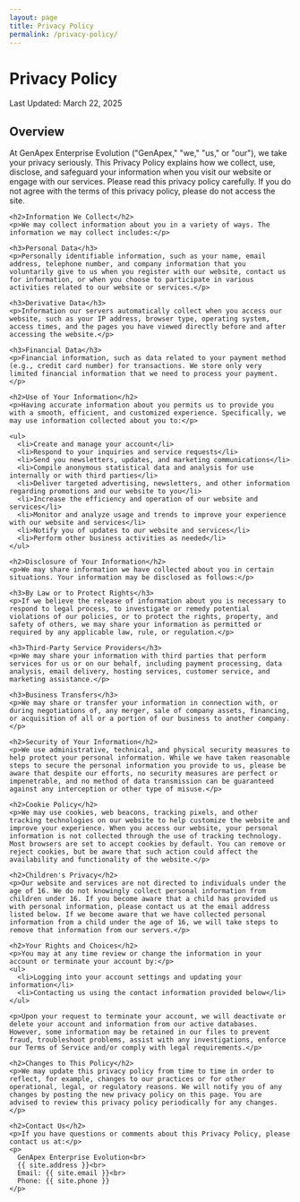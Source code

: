 ```yaml
---
layout: page
title: Privacy Policy
permalink: /privacy-policy/
---
```


<div class="container">
  <div class="row mb-5">
    <div class="col-md-12">
      <h1 class="text-center mb-4">Privacy Policy</h1>
      <p class="lead text-center">Last Updated: March 22, 2025</p>
    </div>
  </div>

  <div class="privacy-content">
    <h2>Overview</h2>
    <p>At GenApex Enterprise Evolution ("GenApex," "we," "us," or "our"), we take your privacy seriously. This Privacy Policy explains how we collect, use, disclose, and safeguard your information when you visit our website or engage with our services. Please read this privacy policy carefully. If you do not agree with the terms of this privacy policy, please do not access the site.</p>

    <h2>Information We Collect</h2>
    <p>We may collect information about you in a variety of ways. The information we may collect includes:</p>

    <h3>Personal Data</h3>
    <p>Personally identifiable information, such as your name, email address, telephone number, and company information that you voluntarily give to us when you register with our website, contact us for information, or when you choose to participate in various activities related to our website or services.</p>

    <h3>Derivative Data</h3>
    <p>Information our servers automatically collect when you access our website, such as your IP address, browser type, operating system, access times, and the pages you have viewed directly before and after accessing the website.</p>

    <h3>Financial Data</h3>
    <p>Financial information, such as data related to your payment method (e.g., credit card number) for transactions. We store only very limited financial information that we need to process your payment.</p>

    <h2>Use of Your Information</h2>
    <p>Having accurate information about you permits us to provide you with a smooth, efficient, and customized experience. Specifically, we may use information collected about you to:</p>
    
    <ul>
      <li>Create and manage your account</li>
      <li>Respond to your inquiries and service requests</li>
      <li>Send you newsletters, updates, and marketing communications</li>
      <li>Compile anonymous statistical data and analysis for use internally or with third parties</li>
      <li>Deliver targeted advertising, newsletters, and other information regarding promotions and our website to you</li>
      <li>Increase the efficiency and operation of our website and services</li>
      <li>Monitor and analyze usage and trends to improve your experience with our website and services</li>
      <li>Notify you of updates to our website and services</li>
      <li>Perform other business activities as needed</li>
    </ul>

    <h2>Disclosure of Your Information</h2>
    <p>We may share information we have collected about you in certain situations. Your information may be disclosed as follows:</p>

    <h3>By Law or to Protect Rights</h3>
    <p>If we believe the release of information about you is necessary to respond to legal process, to investigate or remedy potential violations of our policies, or to protect the rights, property, and safety of others, we may share your information as permitted or required by any applicable law, rule, or regulation.</p>

    <h3>Third-Party Service Providers</h3>
    <p>We may share your information with third parties that perform services for us or on our behalf, including payment processing, data analysis, email delivery, hosting services, customer service, and marketing assistance.</p>

    <h3>Business Transfers</h3>
    <p>We may share or transfer your information in connection with, or during negotiations of, any merger, sale of company assets, financing, or acquisition of all or a portion of our business to another company.</p>

    <h2>Security of Your Information</h2>
    <p>We use administrative, technical, and physical security measures to help protect your personal information. While we have taken reasonable steps to secure the personal information you provide to us, please be aware that despite our efforts, no security measures are perfect or impenetrable, and no method of data transmission can be guaranteed against any interception or other type of misuse.</p>

    <h2>Cookie Policy</h2>
    <p>We may use cookies, web beacons, tracking pixels, and other tracking technologies on our website to help customize the website and improve your experience. When you access our website, your personal information is not collected through the use of tracking technology. Most browsers are set to accept cookies by default. You can remove or reject cookies, but be aware that such action could affect the availability and functionality of the website.</p>

    <h2>Children's Privacy</h2>
    <p>Our website and services are not directed to individuals under the age of 16. We do not knowingly collect personal information from children under 16. If you become aware that a child has provided us with personal information, please contact us at the email address listed below. If we become aware that we have collected personal information from a child under the age of 16, we will take steps to remove that information from our servers.</p>

    <h2>Your Rights and Choices</h2>
    <p>You may at any time review or change the information in your account or terminate your account by:</p>
    <ul>
      <li>Logging into your account settings and updating your information</li>
      <li>Contacting us using the contact information provided below</li>
    </ul>
    
    <p>Upon your request to terminate your account, we will deactivate or delete your account and information from our active databases. However, some information may be retained in our files to prevent fraud, troubleshoot problems, assist with any investigations, enforce our Terms of Service and/or comply with legal requirements.</p>

    <h2>Changes to This Policy</h2>
    <p>We may update this privacy policy from time to time in order to reflect, for example, changes to our practices or for other operational, legal, or regulatory reasons. We will notify you of any changes by posting the new privacy policy on this page. You are advised to review this privacy policy periodically for any changes.</p>

    <h2>Contact Us</h2>
    <p>If you have questions or comments about this Privacy Policy, please contact us at:</p>
    <p>
      GenApex Enterprise Evolution<br>
      {{ site.address }}<br>
      Email: {{ site.email }}<br>
      Phone: {{ site.phone }}
    </p>
  </div>
</div>